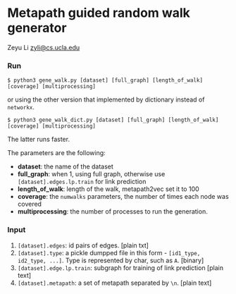 # Metapath guided random walk generator

Zeyu Li <zyli@cs.ucla.edu>

### Run 

```
$ python3 gene_walk.py [dataset] [full_graph] [length_of_walk] [coverage] [multiprocessing]
```

or using the other version that implemented by dictionary instead of `networkx`.

```
$ python3 gene_walk_dict.py [dataset] [full_graph] [length_of_walk] [coverage] [multiprocessing]
```
The latter runs faster.

The parameters are the following:
- __dataset__: the name of the dataset
- __full_graph__: when 1, using full graph, otherwise use `[dataset].edges.lp.train` for link prediction
- __length_of_walk__: length of the walk, metapath2vec set it to 100
- __coverage__: the `numwalks` parameters, the number of times each node was covered 
- __multiprocessing__: the number of processes to run the generation. 


### Input

1. `[dataset].edges`: id pairs of edges. [plain txt]
2. `[dataset].type`: a pickle dumpped file in this form - `[id1_type, id2_type, ...]`. Type is represented by char, such as `A`. [binary]
3. `[dataset].edge.lp.train`: subgraph for training of link prediction [plain text]
4. `[dataset].metapath`: a set of metapath separated by `\n`. [plain text]

